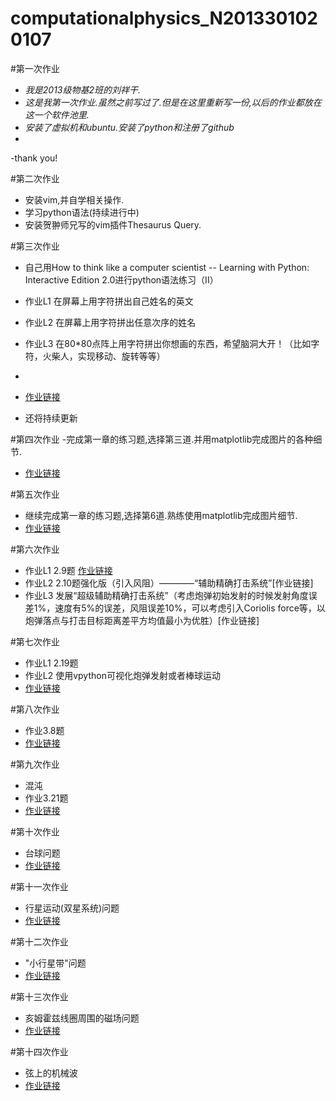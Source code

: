 # computationalphysics_N2013301020107
#第一次作业
- *我是2013级物基2班的刘祥干.*
- *这是我第一次作业.虽然之前写过了.但是在这里重新写一份,以后的作业都放在这一个软件池里.*
- *安装了虚拟机和ubuntu.安装了python和注册了github*
- 
-thank you!



#第二次作业
- 安装vim,并自学相关操作.
- 学习python语法(持续进行中)
- 安装贺翀师兄写的vim插件Thesaurus Query.


#第三次作业
- 自己用How to think like a computer scientist -- Learning with Python: Interactive Edition 2.0进行python语法练习（II）
- 作业L1 在屏幕上用字符拼出自己姓名的英文
- 作业L2 在屏幕上用字符拼出任意次序的姓名
- 作业L3 在80*80点阵上用字符拼出你想画的东西，希望脑洞大开！（比如字符，火柴人，实现移动、旋转等等）
-

- [作业链接](https://github.com/computationalphysics2013301020107/-computationalphysics2013301020107-)
- 还将持续更新


#第四次作业
-完成第一章的练习题,选择第三道.并用matplotlib完成图片的各种细节.
- [作业链接](https://github.com/computationalphysics2013301020107/computationalphysics-N_2013301020107/blob/master/README4.md)



#第五次作业
- 继续完成第一章的练习题,选择第6道.熟练使用matplotlib完成图片细节.
- [作业链接](https://github.com/computationalphysics2013301020107/computationalphysics-N_2013301020107/blob/master/readme5.md)

#第六次作业
- 作业L1 2.9题 [作业链接](https://github.com/computationalphysics2013301020107/computationalphysics_N2013301020107/blob/master/README6.md)
- 作业L2 2.10题强化版（引入风阻）————“辅助精确打击系统”[作业链接]
- 作业L3 发展“超级辅助精确打击系统”（考虑炮弹初始发射的时候发射角度误差1%，速度有5%的误差，风阻误差10%，可以考虑引入Coriolis force等，以炮弹落点与打击目标距离差平方均值最小为优胜）[作业链接]

#第七次作业
- 作业L1 2.19题
- 作业L2 使用vpython可视化炮弹发射或者棒球运动
- [作业链接](https://github.com/computationalphysics2013301020107/computationalphysics_N2013301020107/blob/master/chapter2/homework7.md)

#第八次作业
- 作业3.8题
- [作业链接](https://github.com/computationalphysics2013301020107/computationalphysics_N2013301020107/blob/master/chapter3/readme8.md)

#第九次作业
- 混沌
- 作业3.21题
- [作业链接](https://github.com/computationalphysics2013301020107/computationalphysics_N2013301020107/blob/master/chapter3/readme9.md)

#第十次作业
- 台球问题
- [作业链接](https://github.com/computationalphysics2013301020107/computationalphysics_N2013301020107/blob/master/chapter3/homework10/readme10.md)

#第十一次作业
- 行星运动(双星系统)问题
- [作业链接](https://github.com/computationalphysics2013301020107/computationalphysics_N2013301020107/blob/master/chapter4/homework11/readme11.md)
 
#第十二次作业
- "小行星带"问题
- [作业链接](https://github.com/computationalphysics2013301020107/computationalphysics_N2013301020107/blob/master/chapter4/homework12/readme12.md)

#第十三次作业
- 亥姆霍兹线圈周围的磁场问题
- [作业链接](https://github.com/computationalphysics2013301020107/computationalphysics_N2013301020107/blob/master/chapter5/readme13.md)

#第十四次作业
- 弦上的机械波
- [作业链接](https://github.com/computationalphysics2013301020107/computationalphysics_N2013301020107/blob/master/chapter6/readme14.md)
